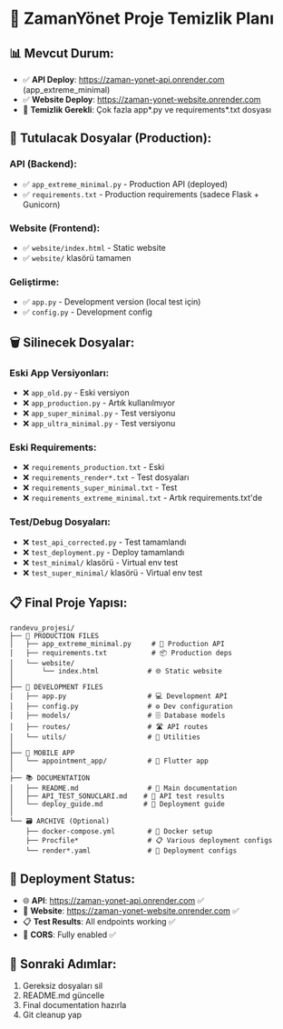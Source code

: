 # 🧹 ZamanYönet Proje Temizlik Planı

## 📊 **Mevcut Durum:**
- ✅ **API Deploy**: https://zaman-yonet-api.onrender.com (app_extreme_minimal)
- ✅ **Website Deploy**: https://zaman-yonet-website.onrender.com
- 🧹 **Temizlik Gerekli**: Çok fazla app*.py ve requirements*.txt dosyası

## 📂 **Tutulacak Dosyalar (Production):**

### **API (Backend):**
- ✅ `app_extreme_minimal.py` - Production API (deployed)
- ✅ `requirements.txt` - Production requirements (sadece Flask + Gunicorn)

### **Website (Frontend):**
- ✅ `website/index.html` - Static website
- ✅ `website/` klasörü tamamen

### **Geliştirme:**
- ✅ `app.py` - Development version (local test için)
- ✅ `config.py` - Development config

## 🗑️ **Silinecek Dosyalar:**

### **Eski App Versiyonları:**
- ❌ `app_old.py` - Eski versiyon
- ❌ `app_production.py` - Artık kullanılmıyor  
- ❌ `app_super_minimal.py` - Test versiyonu
- ❌ `app_ultra_minimal.py` - Test versiyonu

### **Eski Requirements:**
- ❌ `requirements_production.txt` - Eski
- ❌ `requirements_render*.txt` - Test dosyaları
- ❌ `requirements_super_minimal.txt` - Test
- ❌ `requirements_extreme_minimal.txt` - Artık requirements.txt'de

### **Test/Debug Dosyaları:**
- ❌ `test_api_corrected.py` - Test tamamlandı
- ❌ `test_deployment.py` - Deploy tamamlandı
- ❌ `test_minimal/` klasörü - Virtual env test
- ❌ `test_super_minimal/` klasörü - Virtual env test

## 📋 **Final Proje Yapısı:**

```
randevu_projesi/
├── 🎯 PRODUCTION FILES
│   ├── app_extreme_minimal.py     # 🚀 Production API
│   ├── requirements.txt           # 📦 Production deps
│   └── website/
│       └── index.html            # 🌐 Static website
│
├── 🔧 DEVELOPMENT FILES  
│   ├── app.py                    # 💻 Development API
│   ├── config.py                 # ⚙️ Dev configuration
│   ├── models/                   # 🗄️ Database models
│   ├── routes/                   # 🛣️ API routes
│   └── utils/                    # 🔧 Utilities
│
├── 📱 MOBILE APP
│   └── appointment_app/          # 📱 Flutter app
│
├── 📚 DOCUMENTATION
│   ├── README.md                 # 📖 Main documentation
│   ├── API_TEST_SONUCLARI.md    # 🧪 API test results
│   └── deploy_guide.md          # 🚀 Deployment guide
│
└── 🗃️ ARCHIVE (Optional)
    ├── docker-compose.yml        # 🐳 Docker setup
    ├── Procfile*                 # 📋 Various deployment configs
    └── render*.yaml              # 🔧 Deployment configs
```

## 🎯 **Deployment Status:**
- 🌐 **API**: https://zaman-yonet-api.onrender.com ✅
- 📱 **Website**: https://zaman-yonet-website.onrender.com ✅  
- 📋 **Test Results**: All endpoints working ✅
- 🔐 **CORS**: Fully enabled ✅

## 🚀 **Sonraki Adımlar:**
1. Gereksiz dosyaları sil
2. README.md güncelle
3. Final documentation hazırla
4. Git cleanup yap 